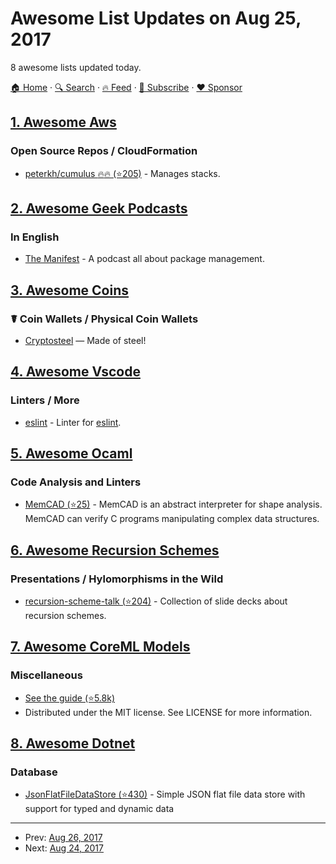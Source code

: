 # Awesome List Updates on Aug 25, 2017

8 awesome lists updated today.

[🏠 Home](/README.md) · [🔍 Search](https://www.trackawesomelist.com/search/) · [🔥 Feed](https://www.trackawesomelist.com/rss.xml) · [📮 Subscribe](https://trackawesomelist.us17.list-manage.com/subscribe?u=d2f0117aa829c83a63ec63c2f&id=36a103854c) · [❤️  Sponsor](https://github.com/sponsors/theowenyoung)



## [1. Awesome Aws](/content/donnemartin/awesome-aws/README.md)

### Open Source Repos / CloudFormation

*   [peterkh/cumulus :fire::fire: (⭐205)](https://github.com/peterkh/cumulus) - Manages stacks.

## [2. Awesome Geek Podcasts](/content/ayr-ton/awesome-geek-podcasts/README.md)

### In English

*   [The Manifest](https://manifest.fm) - A podcast all about package management.

## [3. Awesome Coins](/content/Zheaoli/awesome-coins/README.md)

### ☤ Coin Wallets / Physical Coin Wallets

*   [Cryptosteel](https://cryptosteel.com) — Made of steel!

## [4. Awesome Vscode](/content/viatsko/awesome-vscode/README.md)

### Linters / More

*   [eslint](https://marketplace.visualstudio.com/items?itemName=dbaeumer.vscode-eslint) - Linter for [eslint](https://eslint.org/).

## [5. Awesome Ocaml](/content/ocaml-community/awesome-ocaml/README.md)

### Code Analysis and Linters

*   [MemCAD (⭐25)](https://github.com/Antique-team/memcad) - MemCAD is an abstract interpreter for shape analysis. MemCAD can verify C programs manipulating complex data structures.

## [6. Awesome Recursion Schemes](/content/passy/awesome-recursion-schemes/README.md)

### Presentations / Hylomorphisms in the Wild

*   [recursion-scheme-talk (⭐204)](https://github.com/sellout/recursion-scheme-talk) - Collection of slide decks about recursion schemes.

## [7. Awesome CoreML Models](/content/likedan/Awesome-CoreML-Models/README.md)

### Miscellaneous

*   [See the guide (⭐5.8k)](https://github.com/likedan/Awesome-CoreML-Models/blob/master/.github/CONTRIBUTING.md)
*   Distributed under the MIT license. See LICENSE for more information.

## [8. Awesome Dotnet](/content/quozd/awesome-dotnet/README.md)

### Database

*   [JsonFlatFileDataStore (⭐430)](https://github.com/ttu/json-flatfile-datastore) - Simple JSON flat file data store with support for typed and dynamic data

---

- Prev: [Aug 26, 2017](/content/2017/08/26/README.md)
- Next: [Aug 24, 2017](/content/2017/08/24/README.md)